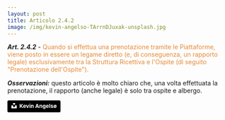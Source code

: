 ```yaml
---
layout: post
title: Articolo 2.4.2
image: /img/kevin-angelso-TArrnDJuxak-unsplash.jpg
---
```


***Art. 2.4.2*** - <span style="color:#e78a37">Quando si effettua una prenotazione tramite le Piattaforme, viene posto in essere un legame
diretto (e, di conseguenza, un rapporto legale) esclusivamente tra la Struttura Ricettiva e l'Ospite (di
seguito "Prenotazione dell'Ospite").</span>

***Osservazioni:*** questo articolo è molto chiaro che, una volta effettuata la prenotazione, il rapporto
(anche legale) è solo tra ospite e albergo.


<a style="background-color:black;color:white;text-decoration:none;padding:4px 6px;font-family:-apple-system, BlinkMacSystemFont, &quot;San Francisco&quot;, &quot;Helvetica Neue&quot;, Helvetica, Ubuntu, Roboto, Noto, &quot;Segoe UI&quot;, Arial, sans-serif;font-size:12px;font-weight:bold;line-height:1.2;display:inline-block;border-radius:3px" href="https://unsplash.com/@kevinangelsoe?utm_medium=referral&amp;utm_campaign=photographer-credit&amp;utm_content=creditBadge" target="_blank" rel="noopener noreferrer" title="Download free do whatever you want high-resolution photos from Kevin Angelsø"><span style="display:inline-block;padding:2px 3px"><svg xmlns="http://www.w3.org/2000/svg" style="height:12px;width:auto;position:relative;vertical-align:middle;top:-2px;fill:white" viewBox="0 0 32 32"><title>unsplash-logo</title><path d="M10 9V0h12v9H10zm12 5h10v18H0V14h10v9h12v-9z"></path></svg></span><span style="display:inline-block;padding:2px 3px">Kevin Angelsø</span></a>